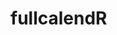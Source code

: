 
<!-- README.md is generated from README.Rmd. Please edit that file -->

# fullcalendR

<!-- badges: start -->

<!-- badges: end -->
